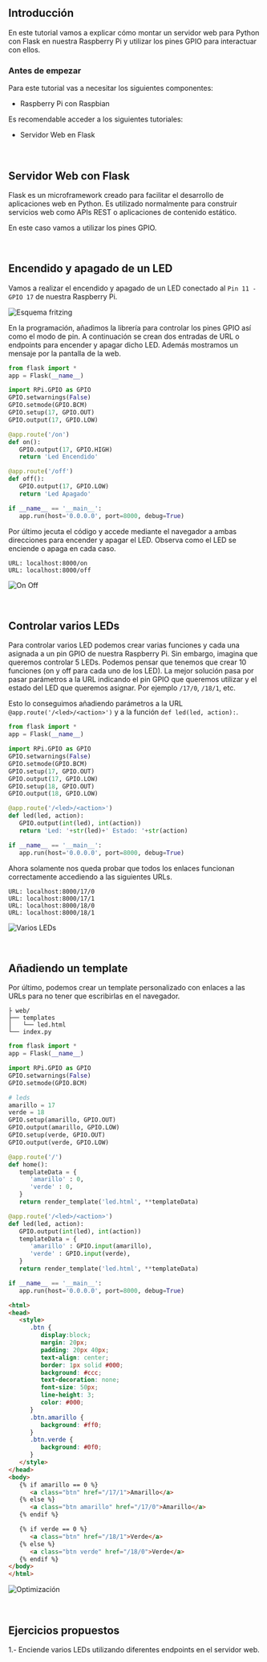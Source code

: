 ## Introducción

En este tutorial vamos a explicar cómo montar un servidor web para Python con Flask en nuestra Raspberry Pi y utilizar los pines GPIO para interactuar con ellos.

### Antes de empezar

Para este tutorial vas a necesitar los siguientes componentes:

- Raspberry Pi con Raspbian

Es recomendable acceder a los siguientes tutoriales:

- Servidor Web en Flask



<br />



## Servidor Web con Flask

Flask es un microframework creado para facilitar el desarrollo de aplicaciones web en Python. Es utilizado normalmente para construir servicios web como APIs REST o aplicaciones de contenido estático.

En este caso vamos a utilizar los pines GPIO.



<br />



## Encendido y apagado de un LED

Vamos a realizar el encendido y apagado de un LED conectado al `Pin 11 - GPIO 17` de nuestra Raspberry Pi.

![](img/led-fritzing.jpg "Esquema fritzing")

En la programación, añadimos la librería para controlar los pines GPIO así como el modo de pin. A continuación se crean dos entradas de URL o endpoints para encender y apagar dicho LED. Además mostramos un mensaje por la pantalla de la web.

```python
from flask import *
app = Flask(__name__)

import RPi.GPIO as GPIO
GPIO.setwarnings(False)
GPIO.setmode(GPIO.BCM)
GPIO.setup(17, GPIO.OUT)
GPIO.output(17, GPIO.LOW)

@app.route('/on')
def on():
   GPIO.output(17, GPIO.HIGH)
   return 'Led Encendido'

@app.route('/off')
def off():
   GPIO.output(17, GPIO.LOW)
   return 'Led Apagado'

if __name__ == '__main__':
   app.run(host='0.0.0.0', port=8000, debug=True)
```

Por último jecuta el código y accede mediante el navegador a ambas direcciones para encender y apagar el LED. Observa como el LED se enciende o apaga en cada caso.

```
URL: localhost:8000/on
URL: localhost:8000/off
```

![](img/on-off.jpg "On Off")



<br />



## Controlar varios LEDs

Para controlar varios LED podemos crear varias funciones y cada una asignada a un pin GPIO de nuestra Raspberry Pi. Sin embargo, imagina que queremos controlar 5 LEDs. Podemos pensar que tenemos que crear 10 funciones (on y off para cada uno de los LED). La mejor solución pasa por pasar parámetros a la URL indicando el pin GPIO que queremos utilizar y el estado del LED que queremos asignar. Por ejemplo `/17/0`, `/18/1`, etc.

Esto lo conseguimos añadiendo parámetros a la URL `@app.route('/<led>/<action>')` y a la función `def led(led, action):`.

```python
from flask import *
app = Flask(__name__)

import RPi.GPIO as GPIO
GPIO.setwarnings(False)
GPIO.setmode(GPIO.BCM)
GPIO.setup(17, GPIO.OUT)
GPIO.output(17, GPIO.LOW)
GPIO.setup(18, GPIO.OUT)
GPIO.output(18, GPIO.LOW)

@app.route('/<led>/<action>')
def led(led, action):
   GPIO.output(int(led), int(action))
   return 'Led: '+str(led)+' Estado: '+str(action)

if __name__ == '__main__':
   app.run(host='0.0.0.0', port=8000, debug=True)
```

Ahora solamente nos queda probar que todos los enlaces funcionan correctamente accediendo a las siguientes URLs.

```
URL: localhost:8000/17/0
URL: localhost:8000/17/1
URL: localhost:8000/18/0
URL: localhost:8000/18/1
```

![](img/varios-leds.jpg "Varios LEDs")



<br />



## Añadiendo un template

Por último, podemos crear un template personalizado con enlaces a las URLs para no tener que escribirlas en el navegador.

```
├ web/
├── templates
│   └── led.html
└── index.py
```

```python
from flask import *
app = Flask(__name__)

import RPi.GPIO as GPIO
GPIO.setwarnings(False)
GPIO.setmode(GPIO.BCM)

# leds
amarillo = 17
verde = 18
GPIO.setup(amarillo, GPIO.OUT)
GPIO.output(amarillo, GPIO.LOW)
GPIO.setup(verde, GPIO.OUT)
GPIO.output(verde, GPIO.LOW)

@app.route('/')
def home():
   templateData = {
      'amarillo' : 0,
      'verde' : 0,
   }
   return render_template('led.html', **templateData)

@app.route('/<led>/<action>')
def led(led, action):
   GPIO.output(int(led), int(action))
   templateData = {
      'amarillo' : GPIO.input(amarillo),
      'verde' : GPIO.input(verde),
   }
   return render_template('led.html', **templateData)

if __name__ == '__main__':
   app.run(host='0.0.0.0', port=8000, debug=True)
```

```html
<html>
<head>
   <style>
      .btn { 
         display:block;
         margin: 20px;
         padding: 20px 40px;
         text-align: center;
         border: 1px solid #000;
         background: #ccc;
         text-decoration: none;
         font-size: 50px;
         line-height: 3;
         color: #000;
      }
      .btn.amarillo {
         background: #ff0;
      }
      .btn.verde {
         background: #0f0;
      }
   </style>
</head>
<body>
   {% if amarillo == 0 %}
      <a class="btn" href="/17/1">Amarillo</a>
   {% else %}
      <a class="btn amarillo" href="/17/0">Amarillo</a>
   {% endif %}

   {% if verde == 0 %}
      <a class="btn" href="/18/1">Verde</a>
   {% else %}
      <a class="btn verde" href="/18/0">Verde</a>
   {% endif %}
</body>
</html>
```

![](img/optimizacion.jpg "Optimización")



<br />



## Ejercicios propuestos

1.- Enciende varios LEDs utilizando diferentes endpoints en el servidor web.
